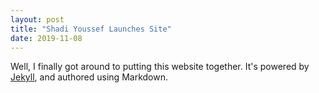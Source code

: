 ```yaml
---
layout: post
title: "Shadi Youssef Launches Site"
date: 2019-11-08
---
```


Well, I finally got around to putting this website together. It's powered by [Jekyll](http://jekyllrb.com), and authored using Markdown.
